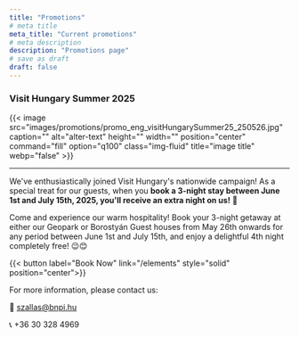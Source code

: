 ```yaml
---
title: "Promotions"
# meta title
meta_title: "Current promotions"
# meta description
description: "Promotions page"
# save as draft
draft: false
---
```


### Visit Hungary Summer 2025

{{< image src="images/promotions/promo_eng_visitHungarySummer25_250526.jpg" caption="" alt="alter-text" height="" width="" position="center" command="fill" option="q100" class="img-fluid" title="image title"  webp="false" >}}

<hr>

We've enthusiastically joined Visit Hungary's nationwide campaign! As a special treat for our guests, when you **book a 3-night stay between June 1st and July 15th, 2025, you'll receive an extra night on us!** 🎉

Come and experience our warm hospitality! Book your 3-night getaway at either our Geopark or Borostyán Guest houses from May 26th onwards for any period between June 1st and July 15th, and enjoy a delightful 4th night completely free! 😉😊

{{< button label="Book Now" link="/elements" style="solid" position="center">}}

For more information, please contact us:

📧 szallas@bnpi.hu

📞 +36 30 328 4969
